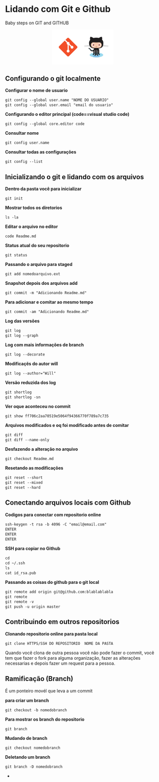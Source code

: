 # Lidando com Git e Github

Baby steps on GIT and GITHUB

<p align="center">
<img src="git-github.jpg" width="200" alt="git+github">
</p>

## Configurando o git localmente

**Configurar o nome de usuario**
```
git config --global user.name "NOME DO USUARIO"
git config --global user.email "email do usuario"
```

**Configurando o editor principal (code==visual studio code)**
```
git config --global core.editor code
```

**Consultar nome**
```
git config user.name
```

**Consultar todas as configurações**
```
git config --list 
```



## Inicializando o git e lidando com os arquivos

**Dentro da pasta você para inicializar**
```
git init
```

**Mostrar todos os diretorios**
```
ls -la
```

**Editar o arquivo no editor**
```
code Readme.md
```

**Status atual do seu repositorio**
```
git status
```

**Passando o arquivo para staged**
```
git add nomedoarquivo.ext
```

**Snapshot  depois dos arquivos add**
```
git commit -m "Adicionando Readme.md"
```

**Para adicionar e comitar ao mesmo tempo**
```
git commit -am "Adicionando Readme.md"
```

**Log das versões**
```
git log
git log --graph
```

**Log com mais informações de branch**
```
git log --decorate
```

**Modificaçẽs do autor will**
```
git log --author="Will"
```

**Versão reduzida dos log**
```
git shortlog 
git shortlog -sn
```

**Ver oque aconteceu no commit**
```
git show ff706c2aa70519e5064f94366770f789a7c735
```

**Arquivos modificados e oq foi modificado antes de comitar**
```
git diff
git diff --name-only
```

**Desfazendo a alteração no arquivo**
```
git checkout Readme.md
```

**Resetando as modificações**
```
git reset --short
git reset --mixed
git reset --hard
```



## Conectando arquivos locais com Github
**Codigos para conectar com repositorio online**
```
ssh-keygen -t rsa -b 4096 -C "email@email.com"
ENTER
ENTER
ENTER
```

**SSH para copiar no Github**
```
cd
cd ~/.ssh
ls
cat id_rsa.pub
```

**Passando as coisas do github para o git local**
```
git remote add origin git@github.com:blablablabla
git remote
git remote -v
git push -u origin master
```

## Contribuindo em outros repositorios

**Clonando repositorio online para pasta local**
```
git clone HTTPS/SSH DO REPOSITORIO  NOME DA PASTA
```


Quando você clona de outra pessoa você não pode fazer o commit, você tem que fazer o fork para alguma organização, fazer as alterações necessarias e depois fazer um request para a pessoa.

## Ramificação (Branch)

É um ponteiro movél que leva a um commit

**para criar um branch**
```
git checkout -b nomedobranch
```

**Para mostrar os branch do repositorio**
```
git branch 
```

**Mudando de branch** 
```
git checkout nomedobranch
```

**Deletando um branch**
```
git branch -D nomedobranch
```
-